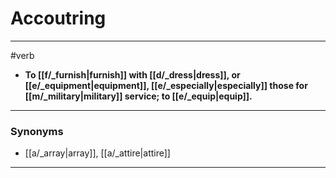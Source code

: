 # Accoutring
---
#verb
- **To [[f/_furnish|furnish]] with [[d/_dress|dress]], or [[e/_equipment|equipment]], [[e/_especially|especially]] those for [[m/_military|military]] service; to [[e/_equip|equip]].**
---
### Synonyms
- [[a/_array|array]], [[a/_attire|attire]]
---
